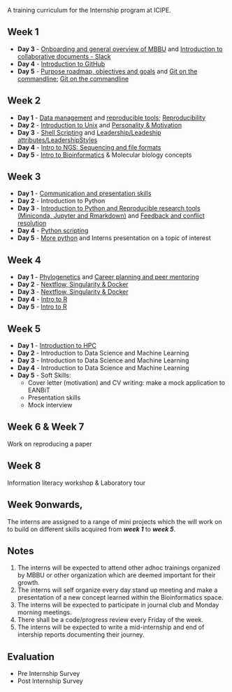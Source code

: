 A training curriculum for the Internship program at ICIPE.

## Week 1
- **Day 3** - [Onboarding and general overview of MBBU](https://github.com/mbbu/Onboarding) and [Introduction to collaborative documents - Slack](https://slack.com/intl/en-ke/help/categories/360000049063)
- **Day 4** - [Introduction to GitHub](https://github.com/eanbit-rt/IntroductoryGit) 
- **Day 5** - [Purpose roadmap, objectives and goals](https://mozilla.github.io/open-leadership-training-series/articles/opening-your-project/start-your-project-roadmap/) and [Git on the commandline](https://swcarpentry.github.io/git-novice/); [Git on the commandline](https://librarycarpentry.org/lc-git/)

## Week 2
- **Day 1** - [Data management](https://docs.google.com/presentation/d/18ldedgpdM9S1ve_Gw9JRRvXZmssZALXfapOAkvYjCU4/edit#slide=id.p1) and 
[reproducible tools](https://docs.google.com/presentation/d/1LmkXr3SALatzwHqJ3SaZne8Mkq-f2DW_lA5xvHpE7T8/edit#slide=id.g4d83735816_0_0); [Reproducibility](https://docs.google.com/presentation/d/1Bdg5Cwfqsrt3n7UAA8n6PqnRLkN0NgwPTzJYwS47cDI/edit#slide=id.ge4784a2f73_1_337)
- **Day 2** - [Introduction to Unix](https://swcarpentry.github.io/shell-novice/) and [Personality & Motivation](https://github.com/mbbu/training-materials-and-resources/blob/main/Soft_Skills/session_1_PersonalityMotivation.pdf)
- **Day 3** - [Shell Scripting](https://github.com/mbbu/training-materials-and-resources/blob/main/Exercises/sh_scripting.md) and [Leadership/Leadeship attributes/LeadershipStyles](https://github.com/mbbu/training-materials-and-resources/blob/main/Soft_Skills/session2_LeadershipAttributes.pdf)
- **Day 4** - [Intro to NGS: Sequencing and file formats](https://www.vula.uct.ac.za/access/content/group/85f4dc42-4fd6-43a0-bbd7-7be6b6729b1f/Module%205%3A%20Genomics/Session%201/Module5_Session1.pdf)
- **Day 5** - [Intro to Bioinformatics](https://docs.google.com/presentation/d/1K74KqskOQwuO5g7r65lqj5KTfB3ETeyuvMSiHS9I1bc/edit#slide=id.p) & Molecular biology concepts


## Week 3
- **Day 1** - [Communication and presentation skills](https://github.com/mbbu/training-materials-and-resources/blob/main/Soft_Skills/session4_communicationandpresentationskills.pdf)
- **Day 2** - Introduction to Python
- **Day 3** - [Introduction to Python and Reproducible research tools (Miniconda, Jupyter and Rmarkdown)](https://github.com/kipkurui/Python4Bioinformatics) and [Feedback and conflict resolution](https://github.com/mbbu/training-materials-and-resources/blob/main/Soft_Skills/session5_feedbackandconflictresolution.pdf)
- **Day 4** - [Python scripting](https://github.com/mbbu/training-materials-and-resources/blob/main/Exercises/py_scripting.md)
- **Day 5** - [More python](https://swcarpentry.github.io/python-novice-inflammation/) and Interns presentation on a topic of interest 

## Week 4
- **Day 1** -  [Phylogenetics](https://github.com/mbbu/training-materials-and-resources/blob/main/Phylogenetics_resources/Phylogenetics_handout%209.pdf) and [Career planning and peer mentoring](https://github.com/mbbu/training-materials-and-resources/blob/main/Soft_Skills/session6_careerplanningandpeermentoring.pdf)
- **Day 2** - [Nextflow, Singularity & Docker](https://github.com/eanbit-rt/Workflows_and_package_management/blob/master/Nextflow%20and%20docker%20and%20singularity.md)
- **Day 3** - [Nextflow, Singularity & Docker](https://seqera.io/training/#_environment_setup)
- **Day 4** - [Intro to R](https://swcarpentry.github.io/r-novice-inflammation/) 
- **Day 5** - [Intro to R](https://datacarpentry.org/R-ecology-lesson/01-intro-to-r.html) 

## Week 5
- **Day 1** - [Introduction to HPC](https://github.com/mbbu/HPC_Training)
- **Day 2** - Introduction to Data Science and Machine Learning 
- **Day 3** - Introduction to Data Science and Machine Learning 
- **Day 4** - Introduction to Data Science and Machine Learning
- **Day 5** - Soft Skills:
    - Cover letter (motivation) and CV writing: make a mock application to EANBiT
    - Presentation skills
    - Mock interview 

## Week 6 & Week 7
Work on reproducing a paper

## Week 8 
Information literacy workshop & Laboratory tour

## Week 9onwards, 
The interns are assigned to a range of mini projects which the will work on to build 
on different skills acquired from _**week 1**_ to _**week 5**_. 

## Notes
1. The interns will be expected to attend other adhoc trainings organized by MBBU or other organization which are deemed important for their growth.
2. The interns will self organize every day stand up meeting and make a presentation of a new concept learned within the Bioinformatics space.
3. The interns will be expected to participate in journal club  and Monday morning meetings.
4. There shall be a code/progress review every Friday of the week.
5. The interns will be expected to write a mid-internship and end of intership reports documenting their journey.

## Evaluation
- Pre Internship Survey
- Post Internship Survey
